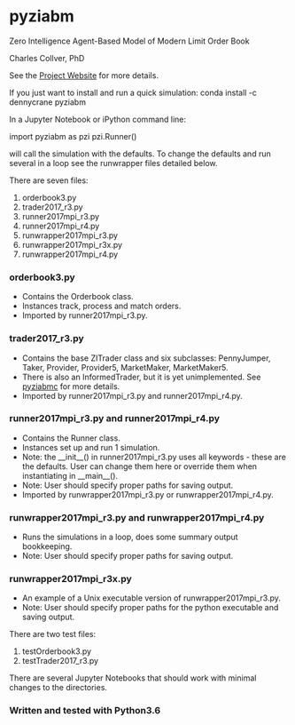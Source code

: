 # pyziabm
Zero Intelligence Agent-Based Model of Modern Limit Order Book

Charles Collver, PhD

See the [Project Website](https://jackbenny39.github.io/pyziabm/) for more details.

If you just want to install and run a quick simulation:
conda install -c dennycrane pyziabm

In a Jupyter Notebook or iPython command line:

import pyziabm as pzi
pzi.Runner()

will call the simulation with the defaults. To change the defaults and run several in a loop see the runwrapper files detailed below.

There are seven files:
1. orderbook3.py
2. trader2017_r3.py
3. runner2017mpi_r3.py
4. runner2017mpi_r4.py
5. runwrapper2017mpi_r3.py
6. runwrapper2017mpi_r3x.py
7. runwrapper2017mpi_r4.py

### orderbook3.py
* Contains the Orderbook class.
* Instances track, process and match orders.
* Imported by runner2017mpi_r3.py.

### trader2017_r3.py
* Contains the base ZITrader class and six subclasses: PennyJumper, Taker, Provider, Provider5, MarketMaker, MarketMaker5.
* There is also an InformedTrader, but it is yet unimplemented. See [pyziabmc](https://github.com/jackbenny39/pyziabmc) for more details.
* Imported by runner2017mpi_r3.py and runner2017mpi_r4.py.

### runner2017mpi_r3.py and runner2017mpi_r4.py
* Contains the Runner class.
* Instances set up and run 1 simulation.
* Note: the \_\_init\_\_() in runner2017mpi_r3.py uses all keywords - these are the defaults. User can change them here or override them when instantiating in \_\_main\_\_().
* Note: User should specify proper paths for saving output.
* Imported by runwrapper2017mpi_r3.py or runwrapper2017mpi_r4.py.

### runwrapper2017mpi_r3.py and runwrapper2017mpi_r4.py
* Runs the simulations in a loop, does some summary output bookkeeping.
* Note: User should specify proper paths for saving output.

### runwrapper2017mpi_r3x.py
* An example of a Unix executable version of runwrapper2017mpi_r3.py.
* Note: User should specify proper paths for the python executable and saving output.

There are two test files:
1. testOrderbook3.py
2. testTrader2017_r3.py

There are several Jupyter Notebooks that should work with minimal changes to the directories.

### Written and tested with Python3.6
